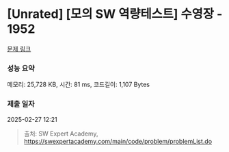 # [Unrated] [모의 SW 역량테스트] 수영장 - 1952 

[문제 링크](https://swexpertacademy.com/main/code/problem/problemDetail.do?contestProbId=AV5PpFQaAQMDFAUq) 

### 성능 요약

메모리: 25,728 KB, 시간: 81 ms, 코드길이: 1,107 Bytes

### 제출 일자

2025-02-27 12:21



> 출처: SW Expert Academy, https://swexpertacademy.com/main/code/problem/problemList.do